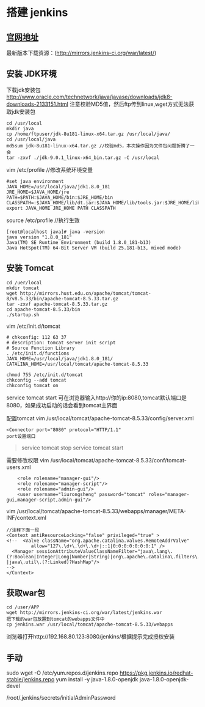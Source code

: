 # 搭建 jenkins

## [官网地址](https://jenkins.io/)

最新版本下载资源：(http://mirrors.jenkins-ci.org/war/latest/)

## 安装 JDK环境
下载jdk安装包 http://www.oracle.com/technetwork/java/javase/downloads/jdk8-downloads-2133151.html
注意校验MD5值，然后ftp传到linux,wget方式无法获取jdk安装包
```
cd /usr/local
mkdir java
cp /home/ftpuser/jdk-8u181-linux-x64.tar.gz /usr/local/java/
cd /usr/local/java
md5sum jdk-8u181-linux-x64.tar.gz //校验md5，本次操作因为文件包问题折腾了一会 
tar -zxvf ./jdk-9.0.1_linux-x64_bin.tar.gz -C /usr/local
```

vim /etc/profile //修改系统环境变量
```
#set java environment
JAVA_HOME=/usr/local/java/jdk1.8.0_181
JRE_HOME=$JAVA_HOME/jre
PATH=$PATH:$JAVA_HOME/bin:$JRE_HOME/bin
CLASSPATH=:$JAVA_HOME/lib/dt.jar:$JAVA_HOME/lib/tools.jar:$JRE_HOME/lib/dt.jar
export JAVA_HOME JRE_HOME PATH CLASSPATH
```
source /etc/profile //执行生效
```
[root@localhost java]# java -version
java version "1.8.0_181"
Java(TM) SE Runtime Environment (build 1.8.0_181-b13)
Java HotSpot(TM) 64-Bit Server VM (build 25.181-b13, mixed mode)
```

## 安装 Tomcat
```
cd /uer/local
mkdir tomcat
wget http://mirrors.hust.edu.cn/apache/tomcat/tomcat-8/v8.5.33/bin/apache-tomcat-8.5.33.tar.gz
tar -zxvf apache-tomcat-8.5.33.tar.gz
cd apache-tomcat-8.5.33/bin
./startup.sh
```
vim /etc/init.d/tomcat
```
# chkconfig: 112 63 37
# description: tomcat server init script
# Source Function Library
. /etc/init.d/functions
JAVA_HOME=/usr/local/java/jdk1.8.0_181/
CATALINA_HOME=/usr/local/tomcat/apache-tomcat-8.5.33
```
```
chmod 755 /etc/init.d/tomcat
chkconfig --add tomcat
chkconfig tomcat on
```
service tomcat start
可在浏览器输入http://你的ip:8080,tomcat默认端口是8080，如果成功启动的话会看到tomcat主界面

配置tomcat
vim /usr/local/tomcat/apache-tomcat-8.5.33/config/server.xml
```
<Connector port="8080" protocol="HTTP/1.1"
port设置端口
```
>service tomcat stop
>service tomcat start


需要修改权限
vim /usr/local/tomcat/apache-tomcat-8.5.33/conf/tomcat-users.xml
```
    <role rolename="manager-gui"/>
    <role rolename="manager-script"/>
    <role rolename="admin-gui"/>
    <user username="liurongsheng" password="tomcat" roles="manager-gui,manager-script,admin-gui"/>
```
 
vim /usr/local/tomcat/apache-tomcat-8.5.33/webapps/manager/META-INF/context.xml
```
//注释下面一段
<Context antiResourceLocking="false" privileged="true" >
<!--  <Valve className="org.apache.catalina.valves.RemoteAddrValve"
         allow="127\.\d+\.\d+\.\d+|::1|0:0:0:0:0:0:0:1" />
  <Manager sessionAttributeValueClassNameFilter="java\.lang\.(?:Boolean|Integer|Long|Number|String)|org\.apache\.catalina\.filters\.CsrfPreventionFilter\$LruCache(?:\$1)?|java\.util\.(?:Linked)?HashMap"/>
-->
</Context>
```

## 获取war包
```
cd /user/APP
wget http://mirrors.jenkins-ci.org/war/latest/jenkins.war
把下载的war包放置到tomcat的webapps文件中
cp jenkins.war /usr/local/tomcat/apache-tomcat-8.5.33/webapps
```

浏览器打开http://192.168.80.123:8080/jenkins/根据提示完成授权安装

## 手动
sudo wget -O /etc/yum.repos.d/jenkins.repo https://pkg.jenkins.io/redhat-stable/jenkins.repo
yum install -y java-1.8.0-openjdk java-1.8.0-openjdk-devel

/root/.jenkins/secrets/initialAdminPassword

